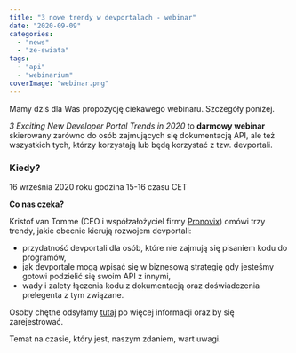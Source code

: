 ```yaml
---
title: "3 nowe trendy w devportalach - webinar"
date: "2020-09-09"
categories:
  - "news"
  - "ze-swiata"
tags:
  - "api"
  - "webinarium"
coverImage: "webinar.png"
---
```


Mamy dziś dla Was propozycję ciekawego webinaru. Szczegóły poniżej.

_3 Exciting New Developer Portal Trends in 2020_ to **darmowy webinar** skierowany zarówno do osób zajmujących się dokumentacją API, ale też wszystkich tych, którzy korzystają lub będą korzystać z tzw. devportali.

### Kiedy?

16 września 2020 roku godzina 15-16 czasu CET

**Co nas czeka?**

Kristof van Tomme (CEO i współzałożyciel firmy [Pronovix](https://pronovix.com/)) omówi trzy trendy, jakie obecnie kierują rozwojem devportali:

- przydatność devportali dla osób, które nie zajmują się pisaniem kodu do programów,
- jak devportale mogą wpisać się w biznesową strategię gdy jesteśmy gotowi podzielić się swoim API z innymi,
- wady i zalety łączenia kodu z dokumentacją oraz doświadczenia prelegenta z tym związane.

Osoby chętne odsyłamy [tutaj](https://www.eventbrite.com/e/3-exciting-new-developer-portal-trends-in-2020-with-kristof-van-tomme-tickets-119277284569) po więcej informacji oraz by się zarejestrować.

Temat na czasie, który jest, naszym zdaniem, wart uwagi.
